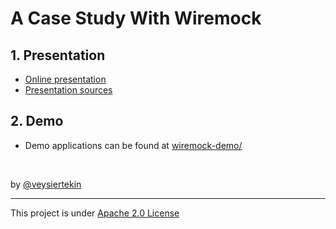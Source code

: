 # A Case Study With Wiremock

## 1. Presentation

* [Online presentation](https://veysiertekin.github.io/wiremock-case-study)
* [Presentation sources](docs/)

## 2. Demo

* Demo applications can be found at [wiremock-demo/](wiremock-demo/)

<br/>

by [@veysiertekin](https://github.com/veysiertekin)

---

This project is under [Apache 2.0 License](LICENSE)
